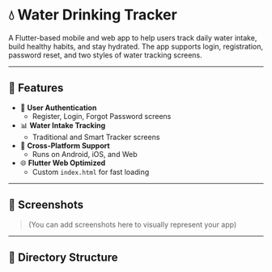 # 💧 Water Drinking Tracker

A Flutter-based mobile and web app to help users track daily water intake, build healthy habits, and stay hydrated. The app supports login, registration, password reset, and two styles of water tracking screens.

---

## 🚀 Features

- 👤 **User Authentication**
  - Register, Login, Forgot Password screens
- 📊 **Water Intake Tracking**
  - Traditional and Smart Tracker screens
- 📱 **Cross-Platform Support**
  - Runs on Android, iOS, and Web
- 🌐 **Flutter Web Optimized**
  - Custom `index.html` for fast loading

---

## 📸 Screenshots

> (You can add screenshots here to visually represent your app)

---

## 📂 Directory Structure

